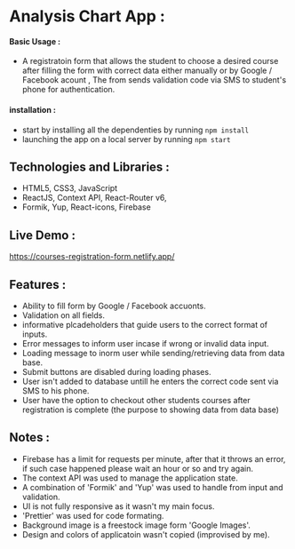 # Analysis Chart App :
#### Basic Usage :
- A registratoin form that allows the student to choose a desired course after filling the form with correct data either manually or by Google / Facebook acount ,
The from sends validation code via SMS to student's phone for authentication.
#### installation :
- start by installing all the dependenties by running `npm install`
- launching the app on a local server by running `npm start`

## Technologies and Libraries :
- HTML5,   CSS3,  JavaScript
- ReactJS, Context API,  React-Router v6,
- Formik, Yup, React-icons, Firebase

## Live Demo :
https://courses-registration-form.netlify.app/

## Features :
- Ability to fill form by Google / Facebook accuonts.
- Validation on all fields.
- informative plcadeholders that guide users to the correct format of inputs.
- Error messages to inform user incase if wrong or invalid data input.
- Loading message to inorm user while sending/retrieving data from data base.
- Submit buttons are disabled during loading phases.
- User isn't added to database untill he enters the correct code sent via SMS to his phone.
- User have the option to checkout other students courses after registration is complete (the purpose to showing data from data base)

 ## Notes :
- Firebase has a limit for requests per minute, after that it throws an error, if such case happened please wait an hour or so and try again.
- The context API was used to manage the application state.
- A combination of 'Formik' and 'Yup' was used to handle from input and validation.
- UI is not fully responsive as it wasn't my main focus.
- 'Prettier' was used for code formating.
- Background image is a freestock image form 'Google Images'.
- Design and colors of applicatoin wasn't copied (improvised by me).

